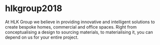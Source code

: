 # hlkgroup2018
At HLK Group we believe in providing innovative and intelligent solutions to create bespoke homes, commercial and office spaces. Right from conceptualising a design to sourcing materials, to materialising it, you can depend on us for your entire project.
